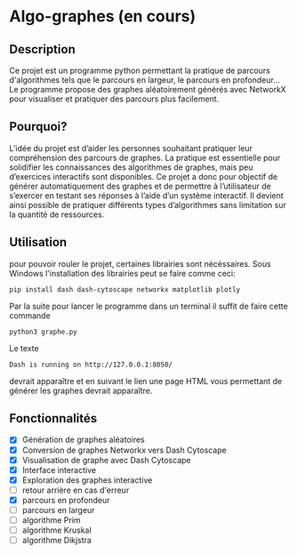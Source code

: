 # Algo-graphes (en cours)


## Description
Ce projet est un programme python permettant la pratique de parcours d'algorithmes tels que le parcours en largeur, le parcours en profondeur... Le programme propose des graphes aléatoirement générés avec NetworkX pour visualiser et pratiquer des parcours plus facilement.

## Pourquoi?
L’idée du projet est d’aider les personnes souhaitant pratiquer leur compréhension des parcours de graphes. La pratique est essentielle pour solidifier les connaissances des algorithmes de graphes, mais peu d’exercices interactifs sont disponibles.
Ce projet a donc pour objectif de générer automatiquement des graphes et de permettre à l’utilisateur de s’exercer en testant ses réponses à l’aide d’un système interactif. Il devient ainsi possible de pratiquer différents types d’algorithmes sans limitation sur la quantité de ressources.

## Utilisation

pour pouvoir rouler le projet, certaines librairies sont nécéssaires. Sous Windows l'installation des librairies peut se faire comme ceci:

```
pip install dash dash-cytoscape networkx matplotlib plotly
```

Par la suite pour lancer le programme dans un terminal il suffit de faire cette commande
``` 
python3 graphe.py
```

Le texte 
```
Dash is running on http://127.0.0.1:8050/
```
devrait apparaître et en suivant le lien une page HTML vous permettant de générer les graphes devrait apparaître.

## Fonctionnalités
- [x] Génération de graphes aléatoires
- [x] Conversion de graphes Networkx vers Dash Cytoscape
- [x] Visualisation de graphe avec Dash Cytoscape
- [x] Interface interactive
- [x] Exploration des graphes interactive
- [ ] retour arrière en cas d'erreur
- [x] parcours en profondeur
- [ ] parcours en largeur
- [ ] algorithme Prim
- [ ] algorithme Kruskal
- [ ] algorithme Dikjstra
